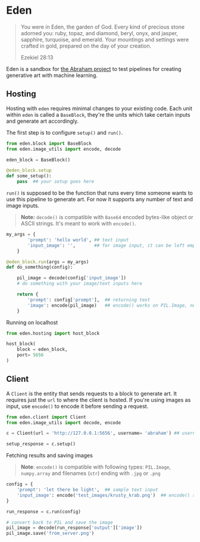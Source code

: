 # Eden


> You were in Eden, the garden of God. Every kind of precious stone adorned you: ruby, topaz, and diamond, beryl, onyx, and jasper, sapphire, turquoise, and emerald. Your mountings and settings were crafted in gold, prepared on the day of your creation. 
> 
> Ezekiel 28:13


Eden is a sandbox for [the Abraham project](http://abraham.ai) to test pipelines for creating generative art with machine learning.


## Hosting

Hosting with `eden` requires minimal changes to your existing code. Each unit within `eden` is called a `BaseBlock`, they're the units which take certain inputs and generate art accordingly. 

The first step is to configure `setup()` and `run()`. 

```python 
from eden.block import BaseBlock
from eden.image_utils import encode, decode

eden_block = BaseBlock()

@eden_block.setup
def some_setup():
    pass  ## your setup goes here
```

`run()` is supposed to be the function that runs every time someone wants to use this pipeline to generate art. For now it supports any number of text and image inputs.

> **Note:** `decode()` is compatible with `Base64` encoded bytes-like object or ASCII strings. It's meant to work with `encode()`. 

```python 
my_args = {
        'prompt': 'hello world', ## text input
        'input_image': '',       ## for image input, it can be left empty
    }

@eden_block.run(args = my_args)
def do_something(config): 

    pil_image = decode(config['input_image'])
    # do something with your image/text inputs here 

    return {
        'prompt': config['prompt'],  ## returning text
        'image': encode(pil_image)   ## encode() works on PIL.Image, numpy.array and on jpg an png files
    }
```

Running on localhost

```python
from eden.hosting import host_block

host_block(
    block = eden_block, 
    port= 5656
)
```

## Client

A `Client` is the entity that sends requests to a block to generate art. It requires just the `url` to where the client is hosted. If you're using images as input, use `encode()` to encode it before sending a request. 

```python
from eden.client import Client
from eden.image_utils import decode, encode

c = Client(url = 'http://127.0.0.1:5656', username= 'abraham') ## username is optional

setup_response = c.setup()
```

Fetching results and saving images

> **Note**: `encode()` is compatible with following types: `PIL.Image`, `numpy.array` and filenames (`str`) ending with `.jpg` or `.png`

```python
config = {
    'prompt': 'let there be light',  ## sample text input
    'input_image': encode('test_images/krusty_krab.png')  ## encode() supports jpg, png files, np.array or PIL.Image
}

run_response = c.run(config)

# convert back to PIL and save the image
pil_image = decode(run_response['output']['image'])
pil_image.save('from_server.png')
```
